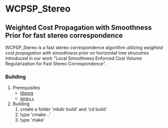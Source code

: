 # WCPSP_Stereo
## Weighted Cost Propagation with Smoothness Prior for fast stereo correspondence

WCPSP_Stereo is a fast stereo correspondence algorithm utilizing *weighted cost
propagation with smoothness prior* on horizontal tree strucutres introduced in
our work "Local Smoothness Enforced Cost Volume Regularization for Fast Stereo
Correspondence".

### Building
1. Prerequisites
    * [libpng](http://www.libpng.org/pub/png/libpng.html)
    * [png++](http://www.nongnu.org/pngpp/)
2. Building
    1. create a folder 'mkdir build' and 'cd build'
    2. type 'cmake ..'
    3. type 'make'

